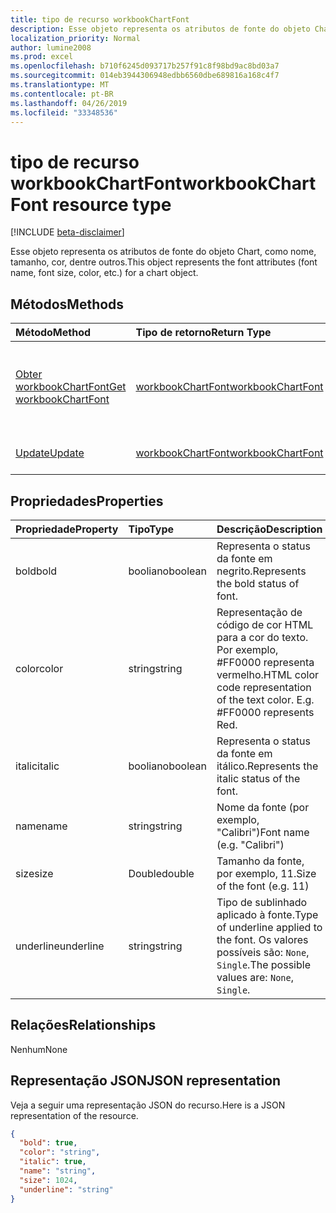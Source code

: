 ```yaml
---
title: tipo de recurso workbookChartFont
description: Esse objeto representa os atributos de fonte do objeto Chart, como nome, tamanho, cor, dentre outros.
localization_priority: Normal
author: lumine2008
ms.prod: excel
ms.openlocfilehash: b710f6245d093717b257f91c8f98bd9ac8bd03a7
ms.sourcegitcommit: 014eb3944306948edbb6560dbe689816a168c4f7
ms.translationtype: MT
ms.contentlocale: pt-BR
ms.lasthandoff: 04/26/2019
ms.locfileid: "33348536"
---
```

# <a name="workbookchartfont-resource-type"></a><span data-ttu-id="49d25-103">tipo de recurso workbookChartFont</span><span class="sxs-lookup"><span data-stu-id="49d25-103">workbookChartFont resource type</span></span>

[!INCLUDE [beta-disclaimer](../../includes/beta-disclaimer.md)]

<span data-ttu-id="49d25-104">Esse objeto representa os atributos de fonte do objeto Chart, como nome, tamanho, cor, dentre outros.</span><span class="sxs-lookup"><span data-stu-id="49d25-104">This object represents the font attributes (font name, font size, color, etc.) for a chart object.</span></span>


## <a name="methods"></a><span data-ttu-id="49d25-105">Métodos</span><span class="sxs-lookup"><span data-stu-id="49d25-105">Methods</span></span>

| <span data-ttu-id="49d25-106">Método</span><span class="sxs-lookup"><span data-stu-id="49d25-106">Method</span></span>           | <span data-ttu-id="49d25-107">Tipo de retorno</span><span class="sxs-lookup"><span data-stu-id="49d25-107">Return Type</span></span>    |<span data-ttu-id="49d25-108">Descrição</span><span class="sxs-lookup"><span data-stu-id="49d25-108">Description</span></span>|
|:---------------|:--------|:----------|
|[<span data-ttu-id="49d25-109">Obter workbookChartFont</span><span class="sxs-lookup"><span data-stu-id="49d25-109">Get workbookChartFont</span></span>](../api/chartfont-get.md) | [<span data-ttu-id="49d25-110">workbookChartFont</span><span class="sxs-lookup"><span data-stu-id="49d25-110">workbookChartFont</span></span>](workbookchartfont.md) |<span data-ttu-id="49d25-111">Leia as propriedades e os relacionamentos do objeto chartFont.</span><span class="sxs-lookup"><span data-stu-id="49d25-111">Read properties and relationships of chartFont object.</span></span>|
|[<span data-ttu-id="49d25-112">Update</span><span class="sxs-lookup"><span data-stu-id="49d25-112">Update</span></span>](../api/chartfont-update.md) | [<span data-ttu-id="49d25-113">workbookChartFont</span><span class="sxs-lookup"><span data-stu-id="49d25-113">workbookChartFont</span></span>](workbookchartfont.md)   |<span data-ttu-id="49d25-114">Atualize o objeto ChartFont.</span><span class="sxs-lookup"><span data-stu-id="49d25-114">Update ChartFont object.</span></span> |

## <a name="properties"></a><span data-ttu-id="49d25-115">Propriedades</span><span class="sxs-lookup"><span data-stu-id="49d25-115">Properties</span></span>
| <span data-ttu-id="49d25-116">Propriedade</span><span class="sxs-lookup"><span data-stu-id="49d25-116">Property</span></span>     | <span data-ttu-id="49d25-117">Tipo</span><span class="sxs-lookup"><span data-stu-id="49d25-117">Type</span></span>   |<span data-ttu-id="49d25-118">Descrição</span><span class="sxs-lookup"><span data-stu-id="49d25-118">Description</span></span>|
|:---------------|:--------|:----------|
|<span data-ttu-id="49d25-119">bold</span><span class="sxs-lookup"><span data-stu-id="49d25-119">bold</span></span>|<span data-ttu-id="49d25-120">booliano</span><span class="sxs-lookup"><span data-stu-id="49d25-120">boolean</span></span>|<span data-ttu-id="49d25-121">Representa o status da fonte em negrito.</span><span class="sxs-lookup"><span data-stu-id="49d25-121">Represents the bold status of font.</span></span>|
|<span data-ttu-id="49d25-122">color</span><span class="sxs-lookup"><span data-stu-id="49d25-122">color</span></span>|<span data-ttu-id="49d25-123">string</span><span class="sxs-lookup"><span data-stu-id="49d25-123">string</span></span>|<span data-ttu-id="49d25-p101">Representação de código de cor HTML para a cor do texto. Por exemplo, #FF0000 representa vermelho.</span><span class="sxs-lookup"><span data-stu-id="49d25-p101">HTML color code representation of the text color. E.g. #FF0000 represents Red.</span></span>|
|<span data-ttu-id="49d25-127">italic</span><span class="sxs-lookup"><span data-stu-id="49d25-127">italic</span></span>|<span data-ttu-id="49d25-128">booliano</span><span class="sxs-lookup"><span data-stu-id="49d25-128">boolean</span></span>|<span data-ttu-id="49d25-129">Representa o status da fonte em itálico.</span><span class="sxs-lookup"><span data-stu-id="49d25-129">Represents the italic status of the font.</span></span>|
|<span data-ttu-id="49d25-130">name</span><span class="sxs-lookup"><span data-stu-id="49d25-130">name</span></span>|<span data-ttu-id="49d25-131">string</span><span class="sxs-lookup"><span data-stu-id="49d25-131">string</span></span>|<span data-ttu-id="49d25-132">Nome da fonte (por exemplo, "Calibri")</span><span class="sxs-lookup"><span data-stu-id="49d25-132">Font name (e.g. "Calibri")</span></span>|
|<span data-ttu-id="49d25-133">size</span><span class="sxs-lookup"><span data-stu-id="49d25-133">size</span></span>|<span data-ttu-id="49d25-134">Double</span><span class="sxs-lookup"><span data-stu-id="49d25-134">double</span></span>|<span data-ttu-id="49d25-135">Tamanho da fonte, por exemplo, 11.</span><span class="sxs-lookup"><span data-stu-id="49d25-135">Size of the font (e.g. 11)</span></span>|
|<span data-ttu-id="49d25-136">underline</span><span class="sxs-lookup"><span data-stu-id="49d25-136">underline</span></span>|<span data-ttu-id="49d25-137">string</span><span class="sxs-lookup"><span data-stu-id="49d25-137">string</span></span>|<span data-ttu-id="49d25-138">Tipo de sublinhado aplicado à fonte.</span><span class="sxs-lookup"><span data-stu-id="49d25-138">Type of underline applied to the font.</span></span> <span data-ttu-id="49d25-139">Os valores possíveis são: `None`, `Single`.</span><span class="sxs-lookup"><span data-stu-id="49d25-139">The possible values are: `None`, `Single`.</span></span>|

## <a name="relationships"></a><span data-ttu-id="49d25-140">Relações</span><span class="sxs-lookup"><span data-stu-id="49d25-140">Relationships</span></span>
<span data-ttu-id="49d25-141">Nenhum</span><span class="sxs-lookup"><span data-stu-id="49d25-141">None</span></span>


## <a name="json-representation"></a><span data-ttu-id="49d25-142">Representação JSON</span><span class="sxs-lookup"><span data-stu-id="49d25-142">JSON representation</span></span>

<span data-ttu-id="49d25-143">Veja a seguir uma representação JSON do recurso.</span><span class="sxs-lookup"><span data-stu-id="49d25-143">Here is a JSON representation of the resource.</span></span>

<!--{
  "blockType": "resource",
  "baseType": "microsoft.graph.entity",
  "optionalProperties": [],
  "@odata.type": "microsoft.graph.workbookChartFont"
}-->

```json
{
  "bold": true,
  "color": "string",
  "italic": true,
  "name": "string",
  "size": 1024,
  "underline": "string"
}

```

<!-- uuid: 8fcb5dbc-d5aa-4681-8e31-b001d5168d79
2015-10-25 14:57:30 UTC -->
<!--
{
  "type": "#page.annotation",
  "description": "ChartFont resource",
  "keywords": "",
  "section": "documentation",
  "tocPath": "",
  "suppressions": []
}
-->
